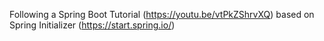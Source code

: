 Following a Spring Boot Tutorial (https://youtu.be/vtPkZShrvXQ) based on Spring Initializer (https://start.spring.io/)
